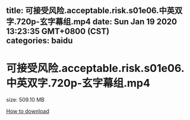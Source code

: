 
title: 可接受风险.acceptable.risk.s01e06.中英双字.720p-玄字幕组.mp4
date: Sun Jan 19 2020 13:23:35 GMT+0800 (CST)    
categories: baidu
---

# 可接受风险.acceptable.risk.s01e06.中英双字.720p-玄字幕组.mp4
size: 509.10 MB
 
 

[How to download](https://bpcam.bemobtrk.com/go/2ceec3aa-1ca2-46d6-b9ff-aaa5c184517c?jno=447)